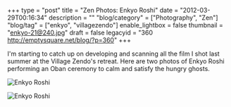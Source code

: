 +++
type = "post"
title = "Zen Photos: Enkyo Roshi"
date = "2012-03-29T00:16:34"
description = ""
"blog/category" = ["Photography", "Zen"]
"blog/tag" = ["enkyo", "villagezendo"]
enable_lightbox = false
thumbnail = "enkyo-21@240.jpg"
draft = false
legacyid = "360 http://emptysquare.net/blog/?p=360"
+++

<p>I'm starting to catch up on developing and scanning all the film I shot
last summer at the Village Zendo's retreat. Here are two photos of Enkyo
Roshi performing an Oban ceremony to calm and satisfy the hungry ghosts.</p>
<p><img style="display:block; margin-left:auto; margin-right:auto;" src="enkyo.jpg" title="Enkyo Roshi" /></p>
<p><img style="display:block; margin-left:auto; margin-right:auto;" src="enkyo-21.jpg" title="Enkyo Roshi" /></p>
    